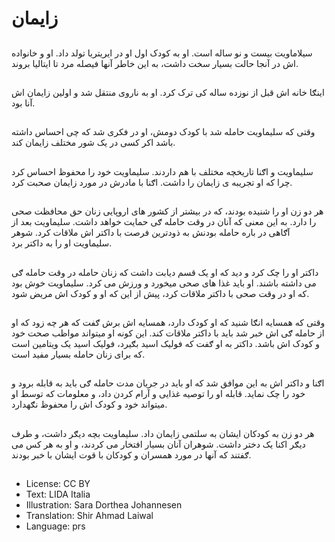 # زايمان

##
سيلاماويت بيست و نو ساله است. او به کودک اول او در ايريتريا تولد‌ داد. او و خانواده اش در آنجا حالت بسيار سخت داشت، به اين خاطر آنها فيصله مرد تا ايتاليا بروند.

##
اينګا خانه اش قبل از نوزده ساله کی ترک کرد. او به ناروی منتقل شد و اولين زايمان اش آنا بود.

##
وقتی که سليماويت حامله شد با کودک دومش، او در فکری شد‌ که چی احساس داشته باشد اکر کسی در يک شور مختلف زايمان کند.

##
سليماويت و اګنا تاريخچه مختلف با هم داردند. سليماويت خود را محفوظ احساس کرد چرا که او تجريبه ی زايمان را داشت. اګنا با مادرش در مورد زايمان صحبت کرد.

##
هر دو زن او را شنيده بودند، که در بيشتر از کشور های اروپايی زنان حق محافظت صحی را دارد. به اين معنی که آنان در وقت حامله ګی حمايت خواهد داشت. سليماويت بعد از آګاهی در باره حامله بودنش به ذودترین فرصت با داکتر اش ملاقات کرد. شوهر سليماويت او را به داکتر برد.

##
داکتر او را چک کرد و ديد که او يک قسم ديابت داشت که زنان حامله در وقت حامله ګی می داشته باشند. او باید غذا های صحی ميخورد و ورزش می کرد. سليماويت خوش بود‌ که او در وقت صحی با داکتر ملاقات کرد، پيش از اين که او و کودک اش مريض شود.

##
وقتی که همسايه انګا شنيد که او کودک دارد، همسايه اش برش ګفت که هر چه زود که او از حامله ګی اش خبر شد بايد با داکتر ملاقات کند. اين کونه او ميتواند مواظب صحت خود و کودک اش باشد. داکتر به او ګفت که فوليک اسيد بګيرد، فوليک اسيد يک ويتامين است که برای زنان حامله بسيار مفيد است.

##
اګنا و داکتر اش به اين موافق شد که او بايد در جريان مدت حامله ګی بايد به قابله برود و خود را چک نمايد. قابله او را توصيه غذایی و آرام کردن داد، و معلومات که توسط او ميتواند خود و کودک اش را محفوظ نګهدارد.

##
هر دو زن به کودکان ايشان به سلتمی زايمان داد. سليماويت بچه ديګر داشت، و طرف ديګر اکنا يک دختر داشت. شوهران آنان بسيار افتخار می کردند، و او به هر کس می ګفتند که آنها در مورد همسران و کودکان با قوت ايشان با خبر بودند.

##
* License: CC BY
* Text: LIDA Italia
* Illustration: Sara Dorthea Johannesen
* Translation: Shir Ahmad Laiwal
* Language: prs
